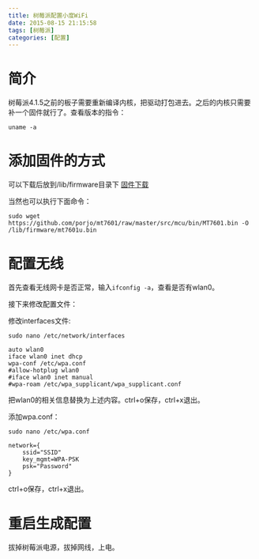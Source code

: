 ```yaml
---
title: 树莓派配置小度WiFi
date: 2015-08-15 21:15:58
tags: [树莓派]
categories: [配置]
---
```


# 简介

树莓派4.1.5之前的板子需要重新编译内核，把驱动打包进去。之后的内核只需要补一个固件就行了。查看版本的指令：

    uname -a

# 添加固件的方式

可以下载后放到/lib/firmware目录下
[固件下载](https://github.com/porjo/mt7601/raw/master/src/mcu/bin/MT7601.bin)

当然也可以执行下面命令：

```sudo wget https://github.com/porjo/mt7601/raw/master/src/mcu/bin/MT7601.bin -O /lib/firmware/mt7601u.bin```

# 配置无线

首先查看无线网卡是否正常，输入```ifconfig -a```，查看是否有wlan0。

接下来修改配置文件：

修改interfaces文件:

    sudo nano /etc/network/interfaces

    auto wlan0
    iface wlan0 inet dhcp
    wpa-conf /etc/wpa.conf
    #allow-hotplug wlan0
    #iface wlan0 inet manual
    #wpa-roam /etc/wpa_supplicant/wpa_supplicant.conf
  
把wlan0的相关信息替换为上述内容。ctrl+o保存，ctrl+x退出。

添加wpa.conf：

    sudo nano /etc/wpa.conf

    network={
        ssid="SSID"
        key_mgmt=WPA-PSK
        psk="Password"
    }
    
ctrl+o保存，ctrl+x退出。

# 重启生成配置

拔掉树莓派电源，拔掉网线，上电。